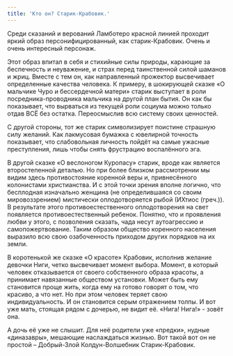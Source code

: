 ```yaml
---
title: 'Кто он? Старик-Крабовик.'
---
```


Среди сказаний и верований Ламботеро красной линией проходит яркий образ персонифицированный, как старик-Крабовик. Очень и очень интересный персонаж.

Этот образ впитал в себя и стихийные силы природы, карающие за беспечность и неуважение, и страх перед таинственной силой шаманов и жриц. Вместе с тем он, как направленный прожектор высвечивает определенные качества человека.
К примеру, в шокирующей сказке «О мальчике Чуро и бессердечной матери» старик выступает в роли посредника-проводника мальчика на другой план бытия. Он как бы показывает, что вырваться из текущей роли социума можно только отдав ВСЁ без остатка. Переосмыслив всю систему своих ценностей.

С другой стороны, тот же старик символизирует поистине страшную силу желаний. Как лакмусовая бумажка с ювелирной точность показывает, что слабовольная личность пойдёт на самые ужасные преступления, лишь чтобы снять фрустрацию воспалённого эга.


В другой сказке «О веслоногом Куропасу» старик, вроде как является второстепенной деталью. Но при более близком рассмотрении мы видим здесь противостояние коренной веры и, привнесённого колонистами христианства. И с этой точки зрения вполне логично, что бесплодная изначально женщина (не определившаяся со своим мировоззрением) мистически оплодотворяется рыбой (ИХтиос (греч.)). В результате этого противоестественного оплодотворения на свет появляется противоестественный ребенок. Понятно, что и проявления любви у этого, с позволения сказать, чада несут аутоагрессию и самопожертвование. Таким образом общество коренного населения выразило всю свою озабоченность приходом других порядков на их земли.


В коротенькой же сказке «О красоте» Крабовик, исполнив желание девочки Ниги, четко высвечивает момент выбора. Момент, в который человек отказывается от своего собственного образа красоты, а принимает навязанные обществом установки. Может быть ему становится проще жить, когда ему на готово говорят о том, что красиво, а что нет. Но при этом человек теряет свою индивидуальность. И он становится серым отражением толпы. И вот уже мать, стоящая рядом с дочерью, не видит её. «Нига! Нига!» - зовёт она.

А дочь её уже не слышит. Для неё родители уже «предки», нудные «диназавры», мешающие наслаждаться жизнью.
Вот такой вот он не простой – Добрый-Злой Колдун-Волшебник Старик-Крабовик.